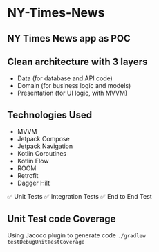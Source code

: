 # NY-Times-News

## NY Times News app as POC 


## Clean architecture with 3 layers
- Data (for database and API code)
- Domain (for business logic and models)
- Presentation (for UI logic, with MVVM)

## Technologies Used

- MVVM 
- Jetpack Compose
- Jetpack Navigation
- Kotlin Coroutines
- Kotlin Flow
- ROOM 
- Retrofit
- Dagger Hilt

✅ Unit Tests
✅ Integration Tests
✅ End to End Test

## Unit Test code Coverage 

Using Jacoco plugin 
to generate code 
`./gradlew testDebugUnitTestCoverage`


